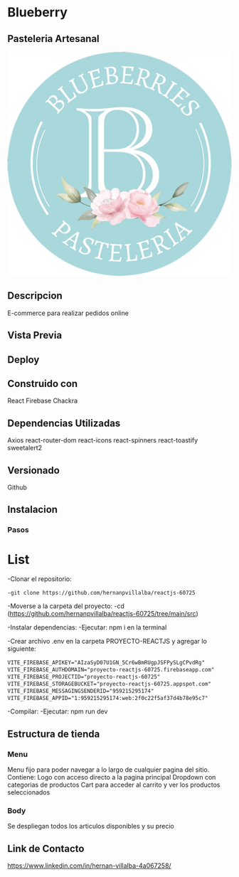 # Blueberry

## Pasteleria Artesanal

![image](https://raw.githubusercontent.com/hernanpvillalba/reactjs-60725/main/imagenes/logo.png)

## Descripcion

E-commerce para realizar pedidos online


## Vista Previa
<!-- Grabacion del uso -->

## Deploy

<!-- LINK -->

## Construido con

React
Firebase
Chackra


## Dependencias Utilizadas

Axios
react-router-dom
react-icons
react-spinners
react-toastify
sweetalert2

## Versionado

Github

## Instalacion

### Pasos

# List

-Clonar el repositorio:

    -git clone https://github.com/hernanpvillalba/reactjs-60725

-Moverse a la carpeta del proyecto:
    -cd (https://github.com/hernanpvillalba/reactjs-60725/tree/main/src)

-Instalar dependencias:
    -Ejecutar: npm i en la terminal

-Crear archivo .env en la carpeta PROYECTO-REACTJS y agregar lo siguiente:

    VITE_FIREBASE_APIKEY="AIzaSyD07U1GN_5Cr6wBmRUgpJSFPySLgCPvdRg"
    VITE_FIREBASE_AUTHDOMAIN="proyecto-reactjs-60725.firebaseapp.com"
    VITE_FIREBASE_PROJECTID="proyecto-reactjs-60725"
    VITE_FIREBASE_STORAGEBUCKET="proyecto-reactjs-60725.appspot.com"
    VITE_FIREBASE_MESSAGINGSENDERID="959215295174"
    VITE_FIREBASE_APPID="1:959215295174:web:2f0c22f5af37d4b78e95c7"


-Compilar:
    -Ejecutar: npm run dev


## Estructura de tienda

### Menu
Menu fijo para poder navegar a lo largo de cualquier pagina del sitio. 
Contiene:
Logo con acceso directo a la pagina principal
Dropdown con categorias de productos
Cart para acceder al carrito y ver los productos seleccionados

### Body
Se despliegan todos los articulos disponibles y su precio

## Link de Contacto

https://www.linkedin.com/in/hernan-villalba-4a067258/
